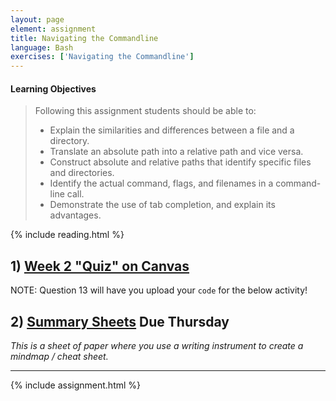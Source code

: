 ```yaml
---
layout: page
element: assignment
title: Navigating the Commandline                
language: Bash
exercises: ['Navigating the Commandline']
---
```


#### Learning Objectives

> Following this assignment students should be able to:
>
> *   Explain the similarities and differences between a file and a directory.
> *   Translate an absolute path into a relative path and vice versa.
> *   Construct absolute and relative paths that identify specific files and directories.
> *   Identify the actual command, flags, and filenames in a command-line call.
> *   Demonstrate the use of tab completion, and explain its advantages.

{% include reading.html %}


## 1) [Week 2 "Quiz" on Canvas](https://canvas.uw.edu/courses/1580517/quizzes)

NOTE: Question 13 will have you upload your `code` for the below activity!

## 2) [Summary Sheets](https://canvas.uw.edu/courses/1580517/assignments) Due Thursday
_This is a sheet of paper where you use a writing instrument to create a mindmap / cheat sheet._

---

{% include assignment.html %}

<!-- End of Assignments Template - Be sure to keep the include statements -->
